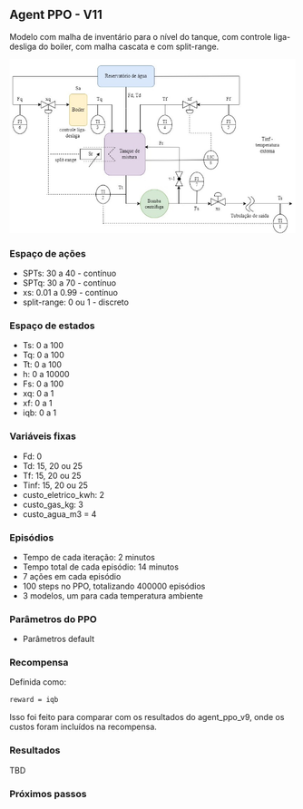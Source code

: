 ## Agent PPO - V11

Modelo com malha de inventário para o nível do tanque, com controle liga-desliga do boiler, com malha cascata e com split-range.

![chuveiro](https://github.com/mpaulazamin/tcc-models-rllib/blob/agent_ppo_v9/imagens/chuveiro_controle_t4a.jpg)

### Espaço de ações

- SPTs: 30 a 40 - contínuo
- SPTq: 30 a 70 - contínuo
- xs: 0.01 a 0.99 - contínuo
- split-range: 0 ou 1 - discreto

### Espaço de estados

- Ts: 0 a 100
- Tq: 0 a 100
- Tt: 0 a 100
- h: 0 a 10000
- Fs: 0 a 100
- xq: 0 a 1
- xf: 0 a 1
- iqb: 0 a 1

### Variáveis fixas

- Fd: 0
- Td: 15, 20 ou 25
- Tf: 15, 20 ou 25
- Tinf: 15, 20 ou 25
- custo_eletrico_kwh: 2
- custo_gas_kg: 3
- custo_agua_m3 = 4

### Episódios

- Tempo de cada iteração: 2 minutos
- Tempo total de cada episódio: 14 minutos
- 7 ações em cada episódio
- 100 steps no PPO, totalizando 400000 episódios
- 3 modelos, um para cada temperatura ambiente

### Parâmetros do PPO

- Parâmetros default

### Recompensa

Definida como:

```bash
reward = iqb
```

Isso foi feito para comparar com os resultados do agent_ppo_v9, onde os custos foram incluídos na recompensa.

### Resultados

TBD

### Próximos passos
